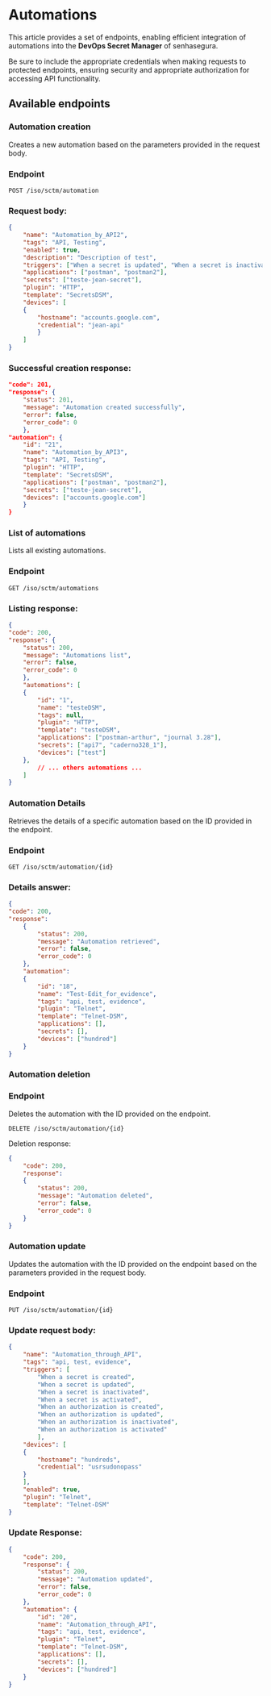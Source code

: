# Automations

This article provides a set of endpoints, enabling efficient integration of automations into the **DevOps Secret Manager** of senhasegura.

Be sure to include the appropriate credentials when making requests to protected endpoints, ensuring security and appropriate authorization for accessing API functionality.

## Available endpoints

### Automation creation

Creates a new automation based on the parameters provided in the request body.

### Endpoint

`POST /iso/sctm/automation`

### Request body:
```json
{
    "name": "Automation_by_API2",
    "tags": "API, Testing",
    "enabled": true,
    "description": "Description of test",
    "triggers": ["When a secret is updated", "When a secret is inactivated"],
    "applications": ["postman", "postman2"],
    "secrets": ["teste-jean-secret"],
    "plugin": "HTTP",
    "template": "SecretsDSM",
    "devices": [
    {
        "hostname": "accounts.google.com",
        "credential": "jean-api"
        }
    ]
}
```

### Successful creation response:

```json
"code": 201,
"response": {
    "status": 201,
    "message": "Automation created successfully",
    "error": false,
    "error_code": 0
    },
"automation": {
    "id": "21",
    "name": "Automation_by_API3",
    "tags": "API, Testing",
    "plugin": "HTTP",
    "template": "SecretsDSM",
    "applications": ["postman", "postman2"],
    "secrets": ["teste-jean-secret"],
    "devices": ["accounts.google.com"]
    }
}
```

### List of automations

Lists all existing automations.

### Endpoint

`GET /iso/sctm/automations`

### Listing response:
```json
{
"code": 200,
"response": {
    "status": 200,
    "message": "Automations list",
    "error": false,
    "error_code": 0
    },
    "automations": [
    {
        "id": "1",
        "name": "testeDSM",
        "tags": null,
        "plugin": "HTTP",
        "template": "testeDSM",
        "applications": ["postman-arthur", "journal 3.28"],
        "secrets": ["api7", "caderno328_1"],
        "devices": ["test"]
    },
        // ... others automations ...
    ]
}
```
### Automation Details

Retrieves the details of a specific automation based on the ID provided in the endpoint.

### Endpoint

`GET /iso/sctm/automation/{id}`

### Details answer:

```json
{
"code": 200,
"response": 
    {
        "status": 200,
        "message": "Automation retrieved",
        "error": false,
        "error_code": 0
    },
    "automation": 
    {
        "id": "18",
        "name": "Test-Edit_for_evidence",
        "tags": "api, test, evidence",
        "plugin": "Telnet",
        "template": "Telnet-DSM",
        "applications": [],
        "secrets": [],
        "devices": ["hundred"]
    }
}
```

### Automation deletion

### Endpoint

Deletes the automation with the ID provided on the endpoint.

`DELETE /iso/sctm/automation/{id}`

Deletion response:

```json
{
    "code": 200,
    "response": 
    {
        "status": 200,
        "message": "Automation deleted",
        "error": false,
        "error_code": 0
    }
}
```

### Automation update

Updates the automation with the ID provided on the endpoint based on the parameters provided in the request body.

### Endpoint

`PUT /iso/sctm/automation/{id}`

### Update request body:
```json
{
    "name": "Automation_through_API",
    "tags": "api, test, evidence",
    "triggers": [
        "When a secret is created", 
        "When a secret is updated", 
        "When a secret is inactivated", 
        "When a secret is activated", 
        "When an authorization is created", 
        "When an authorization is updated", 
        "When an authorization is inactivated", 
        "When an authorization is activated"
        ],
    "devices": [
    {
        "hostname": "hundreds",
        "credential": "usrsudonopass"
    }
    ],
    "enabled": true,
    "plugin": "Telnet",
    "template": "Telnet-DSM"
}
```
### Update Response:

```json
{
    "code": 200,
    "response": {
        "status": 200,
        "message": "Automation updated",
        "error": false,
        "error_code": 0
    },
    "automation": {
        "id": "20",
        "name": "Automation_through_API",
        "tags": "api, test, evidence",
        "plugin": "Telnet",
        "template": "Telnet-DSM",
        "applications": [],
        "secrets": [],
        "devices": ["hundred"]
    }
}
```